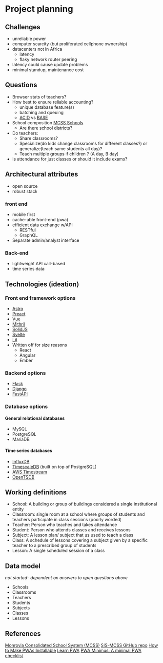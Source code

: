 # Project planning

## Challenges

- unreliable power
- computer scarcity (but proliferated cellphone ownership)
- datacenters not in Africa
  - latency
  - flaky network router peering
- latency could cause update problems
- minimal standup, maintenance cost

## Questions

- Browser stats of teachers?
- How best to ensure reliable accounting?
  - unique database feature(s)
  - batching and queuing
  - [ACID](https://en.wikipedia.org/wiki/ACID) vs [BASE](https://en.wikipedia.org/wiki/Eventual_consistency)
- School composition [MCSS Schools](https://mcssliberia.org/schools/)
  - Are there school districts?
- Do teachers:
  - Share classrooms?
  - Specialize(do kids change classrooms for different classes?) or generalize(teach same students all day)?
  - Teach multiple groups if children ? (A day, B day)
- Is attendance for just classes or should it include exams?

## Architectural attributes

- open source
- robust stack

### front end

- mobile first
- cache-able front-end (pwa)
- efficient data exchange w/API
  - RESTful
  - GraphQL
- Separate admin/analyst interface

### Back-end

- lightweight API call-based
- time series data

## Technologies (ideation)

### Front end framework options

- [Astro](https://astro.build/)
- [Preact](https://preactjs.com/)
- [Vue](https://vuejs.org/)
- [Mithril](https://mithril.js.org/)
- [SolidJS](https://www.solidjs.com/)
- [Svelte](https://svelte.dev/)
- [Lit](https://lit.dev/docs/)
- Written off for size reasons
  - React
  - Angular
  - Ember

### Backend options

- [Flask](https://flask.palletsprojects.com/en/2.2.x/#)
- [Django](https://www.djangoproject.com/)
- [FastAPI](https://fastapi.tiangolo.com/)

### Database options

#### General relational databases

- MySQL
- PostgreSQL
- MariaDB

#### Time series databases

- [InfluxDB](https://www.influxdata.com/influxdb-pricing/)
- [TimescaleDB](https://www.timescale.com/) (built on top of PostgreSQL)
- [AWS Timestream](https://aws.amazon.com/timestream/)
- [OpenTSDB](http://opentsdb.net/)

## Working definitions

- School: A building or group of buildings considered a single institutional entity
- Classroom: single room at a school where groups of students and teachers participate in class sessions (poorly worded)
- Teacher: Person who teaches and takes attendance
- Student: Person who attends classes and receives lessons
- Subject: A lesson plan/ subject that us used to teach a class
- Class: A schedule of lessons covering a subject given by a specific teacher to a prescribed group of students
- Lesson: A single scheduled session of a class

## Data model

 *not started- dependent on answers to open questions above*

- Schools
- Classrooms
- Teachers
- Students
- Subjects
- Classes
- Lessons

## References

[Monrovia Consolidated School System (MCSS)](https://mcssliberia.org/)
[SIS-MCSS GitHub repo](https://github.com/code4nova/SIS-MCSS)
[How to Make PWAs Installable](https://developer.mozilla.org/en-US/docs/Web/Progressive_web_apps/Installable_PWAs)
[Learn PWA](https://web.dev/learn/pwa/)
[PWA Minimus: A minimal PWA checklist](https://mobiforge.com/design-development/pwa-minimus-a-minimal-pwa-checklist)
